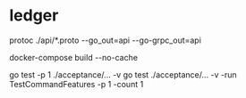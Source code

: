 # ledger


protoc ./api/*.proto --go_out=api --go-grpc_out=api

docker-compose build --no-cache

go test -p 1 ./acceptance/... -v
go test ./acceptance/... -v -run TestCommandFeatures -p 1 -count 1